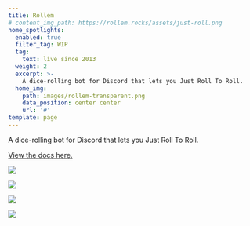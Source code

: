 ```yaml
---
title: Rollem
# content_img_path: https://rollem.rocks/assets/just-roll.png
home_spotlights:
  enabled: true
  filter_tag: WIP
  tag:
    text: live since 2013
  weight: 2
  excerpt: >-
    A dice-rolling bot for Discord that lets you Just Roll To Roll.
  home_img:
    path: images/rollem-transparent.png
    data_position: center center
    url: '#'
template: page
---
```


A dice-rolling bot for Discord that lets you Just Roll To Roll.

[View the docs here.](https://rollem.rocks/)

![](https://rollem.rocks/assets/just-roll.png)

![](https://rollem.rocks/assets/inline-rolls.png)

![](https://rollem.rocks/assets/repeated-rolls.png)

![](https://rollem.rocks/assets/stat-generation.png)
